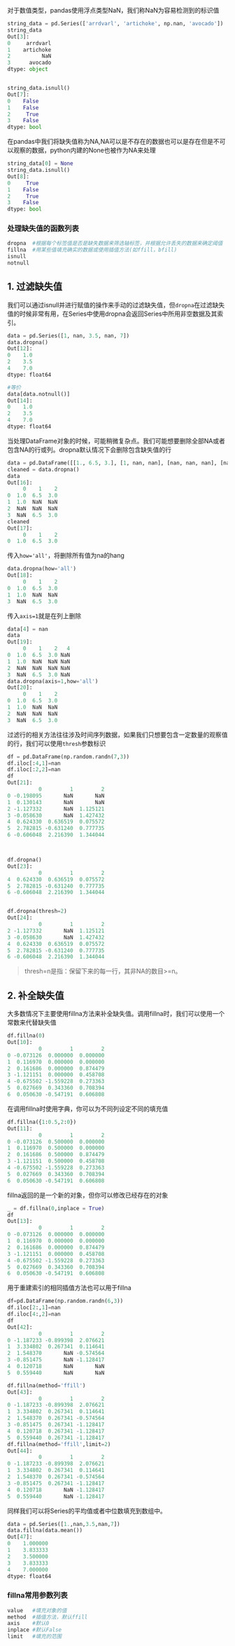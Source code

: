 对于数值类型，pandas使用浮点类型NaN，我们称NaN为容易检测到的标识值

```python
string_data = pd.Series(['arrdvarl', 'artichoke', np.nan, 'avocado'])
string_data
Out[3]: 
0     arrdvarl
1    artichoke
2          NaN
3      avocado
dtype: object


string_data.isnull()
Out[7]: 
0    False
1    False
2     True
3    False
dtype: bool
```

在pandas中我们将缺失值称为NA,NA可以是不存在的数据也可以是存在但是不可以观察的数据，python内建的None也被作为NA来处理

```python
string_data[0] = None
string_data.isnull()
Out[8]: 
0     True
1    False
2     True
3    False
dtype: bool

```

### 处理缺失值的函数列表

```python
dropna	#根据每个标签值是否是缺失数据来筛选轴标签，并根据允许丢失的数据来确定阈值
fillna	#用某些值填充确实的数据或使用插值方法(如ffill，bfill)
isnull
notnull
```

## 1. 过滤缺失值

我们可以通过isnull并进行赋值的操作来手动的过滤缺失值，但`dropna`在过滤缺失值的时候非常有用，在Series中使用dropna会返回Series中所用非空数据及其索引。

```python
data = pd.Series([1, nan, 3.5, nan, 7])
data.dropna()
Out[12]: 
0    1.0
2    3.5
4    7.0
dtype: float64

#等价
data[data.notnull()]
Out[14]: 
0    1.0
2    3.5
4    7.0
dtype: float64
```

当处理DataFrame对象的时候，可能稍微复杂点。我们可能想要删除全部NA或者包含NA的行或列。dropna默认情况下会删除包含缺失值的行

```python
data = pd.DataFrame([[1., 6.5, 3.], [1, nan, nan], [nan, nan, nan], [nan, 6.5, 3]])
cleaned = data.dropna()
data
Out[16]: 
     0    1    2
0  1.0  6.5  3.0
1  1.0  NaN  NaN
2  NaN  NaN  NaN
3  NaN  6.5  3.0
cleaned
Out[17]: 
     0    1    2
0  1.0  6.5  3.0

```

传入`how='all'`，将删除所有值为na的hang

```python
data.dropna(how='all')
Out[18]: 
     0    1    2
0  1.0  6.5  3.0
1  1.0  NaN  NaN
3  NaN  6.5  3.0
```

传入`axis=1`就是在列上删除

```python
data[4] = nan
data
Out[19]: 
     0    1    2   4
0  1.0  6.5  3.0 NaN
1  1.0  NaN  NaN NaN
2  NaN  NaN  NaN NaN
3  NaN  6.5  3.0 NaN
data.dropna(axis=1,how='all')
Out[20]: 
     0    1    2
0  1.0  6.5  3.0
1  1.0  NaN  NaN
2  NaN  NaN  NaN
3  NaN  6.5  3.0

```

过滤行的相关方法往往涉及时间序列数据，如果我们只想要包含一定数量的观察值的行，我们可以使用`thresh`参数标识

```python
df = pd.DataFrame(np.random.randn(7,3))
df.iloc[:4,1]=nan
df.iloc[:2,2]=nan
df
Out[21]: 
          0         1         2
0 -0.198095       NaN       NaN
1  0.130143       NaN       NaN
2 -1.127332       NaN  1.125121
3 -0.058630       NaN  1.427432
4  0.624330  0.636519  0.075572
5  2.782815 -0.631240  0.777735
6 -0.606048  2.216390  1.344044



df.dropna()
Out[23]: 
          0         1         2
4  0.624330  0.636519  0.075572
5  2.782815 -0.631240  0.777735
6 -0.606048  2.216390  1.344044


df.dropna(thresh=2)
Out[24]: 
          0         1         2
2 -1.127332       NaN  1.125121
3 -0.058630       NaN  1.427432
4  0.624330  0.636519  0.075572
5  2.782815 -0.631240  0.777735
6 -0.606048  2.216390  1.344044


```

> thresh=n是指：保留下来的每一行，其非NA的数目>=n。

## 2. 补全缺失值

大多数情况下主要使用fillna方法来补全缺失值。调用fillna时，我们可以使用一个常数来代替缺失值

```python
df.fillna(0)
Out[10]: 
          0         1         2
0 -0.073126  0.000000  0.000000
1  0.116970  0.000000  0.000000
2  0.161686  0.000000  0.874479
3 -1.121151  0.000000  0.458708
4 -0.675502 -1.559228  0.273363
5  0.027669  0.343360  0.708394
6  0.050630 -0.547191  0.606808

```

在调用fillna时使用字典，你可以为不同列设定不同的填充值

```python
df.fillna({1:0.5,2:0})
Out[11]: 
          0         1         2
0 -0.073126  0.500000  0.000000
1  0.116970  0.500000  0.000000
2  0.161686  0.500000  0.874479
3 -1.121151  0.500000  0.458708
4 -0.675502 -1.559228  0.273363
5  0.027669  0.343360  0.708394
6  0.050630 -0.547191  0.606808

```

fillna返回的是一个新的对象，但你可以修改已经存在的对象

```python
_ = df.fillna(0,inplace = True)
df
Out[13]: 
          0         1         2
0 -0.073126  0.000000  0.000000
1  0.116970  0.000000  0.000000
2  0.161686  0.000000  0.874479
3 -1.121151  0.000000  0.458708
4 -0.675502 -1.559228  0.273363
5  0.027669  0.343360  0.708394
6  0.050630 -0.547191  0.606808
```

用于重建索引的相同插值方法也可以用于fillna

```python
df=pd.DataFrame(np.random.randn(6,3))
df.iloc[2:,1]=nan
df.iloc[4:,2]=nan
df
Out[42]: 
          0         1         2
0 -1.187233 -0.899398  2.076621
1  3.334802  0.267341  0.114641
2  1.548370       NaN -0.574564
3 -0.851475       NaN -1.128417
4  0.120718       NaN       NaN
5  0.559440       NaN       NaN

df.fillna(method='ffill')
Out[43]: 
          0         1         2
0 -1.187233 -0.899398  2.076621
1  3.334802  0.267341  0.114641
2  1.548370  0.267341 -0.574564
3 -0.851475  0.267341 -1.128417
4  0.120718  0.267341 -1.128417
5  0.559440  0.267341 -1.128417
df.fillna(method='ffill',limit=2)
Out[44]: 
          0         1         2
0 -1.187233 -0.899398  2.076621
1  3.334802  0.267341  0.114641
2  1.548370  0.267341 -0.574564
3 -0.851475  0.267341 -1.128417
4  0.120718       NaN -1.128417
5  0.559440       NaN -1.128417

```

同样我们可以将Series的平均值或者中位数填充到数组中。

```python
data = pd.Series([1.,nan,3.5,nan,7])
data.fillna(data.mean())
Out[47]: 
0    1.000000
1    3.833333
2    3.500000
3    3.833333
4    7.000000
dtype: float64

```

### fillna常用参数列表

```python
value	#填充对象的值
method	#插值方法，默认ffill
axis	#默认0
inplace	#默认False
limit	#填充的范围
```

